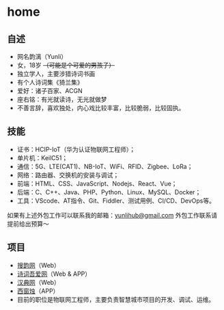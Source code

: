 # home

## 自述

- 网名韵漓（Yunli）
- 女，18岁 ~~（可能是个可爱的男孩子）~~
- 独立学人，主要涉猎诗词书画
- 有个人诗词集《猗兰集》
- 爱好：诸子百家、ACGN
- 座右铭：有光就读诗，无光就做梦
- 不善言辞，喜欢独处，内心戏比较丰富，比较脆弱，比较固执。

## 技能

- 证书：HCIP-IoT（华为认证物联网工程师）；
- 单片机：KeilC51；
- 通信：5G、LTE(CAT1)、NB-IoT、WiFi、RFID、Zigbee、LoRa；
- 网络：路由器、交换机的安装与调试；
- 前端：HTML、CSS、JavaScript、Nodejs、React、Vue；
- 后端：C、C++、Java、PHP、Python、Linux、MySQL、Docker；
- 工具：VScode、AT指令、Git、Fiddler、测试用例、CI/CD、DevOps等。

如果有上述外包工作可以联系我的邮箱：yunlihub@gmail.com 外包工作联系请提前给出预算～

## 项目

- [搜韵网](https://sou-yun.cn/)（Web）
- [诗词吾爱网](http://52shici.com/)（Web & APP）
- [汉典网](https://www.zdic.net/)（Web）
- [西窗烛](http://www.xczim.com/)（APP）
- 目前的职位是物联网工程师，主要负责智慧城市项目的开发、调试、运维。

